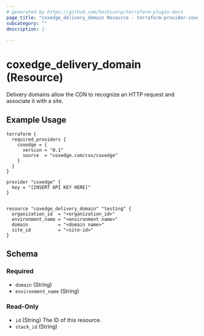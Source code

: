 ```yaml
---
# generated by https://github.com/hashicorp/terraform-plugin-docs
page_title: "coxedge_delivery_domain Resource - terraform-provider-coxedge"
subcategory: ""
description: |-
  
---
```


# coxedge_delivery_domain (Resource)
Delivery domains allow the CDN to recognize an HTTP request and associate it with a site.

Example Usage
---
```
terraform {
  required_providers {
    coxedge = {
      version = "0.1"
      source  = "coxedge.com/cox/coxedge"
    }
  }
}

provider "coxedge" {
  key = "[INSERT API KEY HERE]"
}


resource "coxedge_delivery_domain" "testing" {
  organization_id  = "<organization_id>"
  environment_name = "<environment name>"
  domain           = "<domain name>"
  site_id          = "<site-id>"
}
```



<!-- schema generated by tfplugindocs -->
## Schema

### Required

- `domain` (String)
- `environment_name` (String)

### Read-Only

- `id` (String) The ID of this resource.
- `stack_id` (String)


